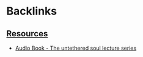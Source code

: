 
# Backlinks
## [Resources](<Resources.md>)
- [Audio Book - The untethered soul lecture series](<Audio Book - The untethered soul lecture series.md>)

